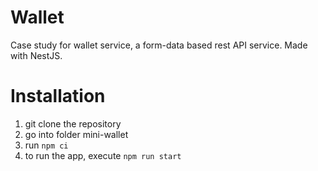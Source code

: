 # Wallet

Case study for wallet service, a form-data based rest API service. Made with NestJS.

# Installation

1. git clone the repository
2. go into folder mini-wallet
3. run `npm ci`
4. to run the app, execute `npm run start`